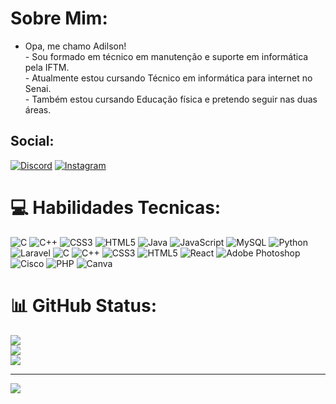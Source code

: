 # Sobre Mim:
- Opa, me chamo Adilson!<br>- Sou formado em técnico em manutenção e suporte em informática pela IFTM.<br>- Atualmente estou cursando Técnico em informática para internet no Senai.<br>- Também estou cursando Educação física e pretendo seguir nas duas áreas.<br>


##  Social:
[![Discord](https://img.shields.io/badge/Discord-%237289DA.svg?logo=discord&logoColor=white)](https://discord.gg/juninnzz_) [![Instagram](https://img.shields.io/badge/Instagram-%23E4405F.svg?logo=Instagram&logoColor=white)](https://instagram.com/@a.g.junior) 

# 💻 Habilidades Tecnicas:
![C](https://img.shields.io/badge/c-%2300599C.svg?style=flat&logo=c&logoColor=white) ![C++](https://img.shields.io/badge/c++-%2300599C.svg?style=flat&logo=c%2B%2B&logoColor=white) ![CSS3](https://img.shields.io/badge/css3-%231572B6.svg?style=flat&logo=css3&logoColor=white) ![HTML5](https://img.shields.io/badge/html5-%23E34F26.svg?style=flat&logo=html5&logoColor=white) ![Java](https://img.shields.io/badge/java-%23ED8B00.svg?style=flat&logo=openjdk&logoColor=white) ![JavaScript](https://img.shields.io/badge/javascript-%23323330.svg?style=flat&logo=javascript&logoColor=%23F7DF1E) ![MySQL](https://img.shields.io/badge/mysql-4479A1.svg?style=flat&logo=mysql&logoColor=white) ![Python](https://img.shields.io/badge/python-3670A0?style=flat&logo=python&logoColor=ffdd54) ![Laravel](https://img.shields.io/badge/laravel-%23FF2D20.svg?style=flat&logo=laravel&logoColor=white) ![C](https://img.shields.io/badge/c-%2300599C.svg?style=flat&logo=c&logoColor=white) ![C++](https://img.shields.io/badge/c++-%2300599C.svg?style=flat&logo=c%2B%2B&logoColor=white) ![CSS3](https://img.shields.io/badge/css3-%231572B6.svg?style=flat&logo=css3&logoColor=white) ![HTML5](https://img.shields.io/badge/html5-%23E34F26.svg?style=flat&logo=html5&logoColor=white) ![React](https://img.shields.io/badge/react-%2320232a.svg?style=flat&logo=react&logoColor=%2361DAFB) ![Adobe Photoshop](https://img.shields.io/badge/adobe%20photoshop-%2331A8FF.svg?style=flat&logo=adobe%20photoshop&logoColor=white) ![Cisco](https://img.shields.io/badge/cisco-%23049fd9.svg?style=flat&logo=cisco&logoColor=black) ![PHP](https://img.shields.io/badge/php-%23777BB4.svg?style=flat&logo=php&logoColor=white) ![Canva](https://img.shields.io/badge/Canva-%2300C4CC.svg?style=flat&logo=Canva&logoColor=white)
# 📊 GitHub Status:
![](https://github-readme-stats.vercel.app/api?username=JuninnZZ&theme=shadow_red&hide_border=true&include_all_commits=false&count_private=true)<br/>
![](https://github-readme-streak-stats.herokuapp.com/?user=JuninnZZ&theme=shadow_red&hide_border=true)<br/>
![](https://github-readme-stats.vercel.app/api/top-langs/?username=JuninnZZ&theme=shadow_red&hide_border=true&include_all_commits=false&count_private=true&layout=compact)

---
[![](https://visitcount.itsvg.in/api?id=JuninnZZ&icon=8&color=4)](https://visitcount.itsvg.in)

<!-- Proudly created with GPRM ( https://gprm.itsvg.in ) -->
